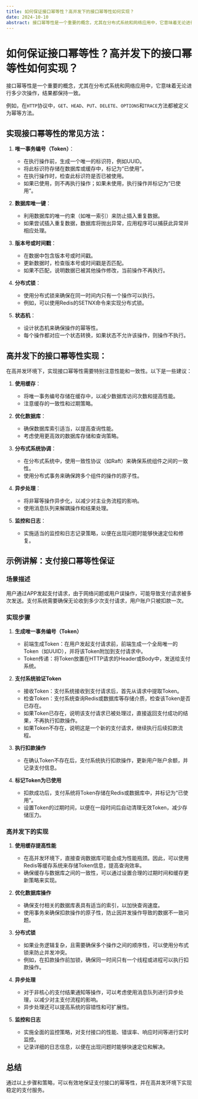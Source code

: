 ```yaml
---
title: 如何保证接口幂等性？高并发下的接口幂等性如何实现？
date: 2024-10-10
abstract: 接口幂等性是一个重要的概念，尤其在分布式系统和网络应用中，它意味着无论进行多少次操作，结果都保持一致。例如，在HTTP协议中，GET、HEAD、PUT、DELETE、OPTIONS和TRACE方法都被定义为幂等方法。
---
```


# 如何保证接口幂等性？高并发下的接口幂等性如何实现？

接口幂等性是一个重要的概念，尤其在分布式系统和网络应用中，它意味着无论进行多少次操作，结果都保持一致。

例如，在`HTTP`协议中，`GET`、`HEAD`、`PUT`、`DELETE`、`OPTIONS`和`TRACE`方法都被定义为幂等方法。

## 实现接口幂等性的常见方法：

1. **唯一事务编号（Token）**： 
   - 在执行操作前，生成一个唯一的标识符，例如UUID。 
   - 将此标识符存储在数据库或缓存中，标记为“已使用”。 
   - 在执行操作时，检查此标识符是否已被使用。 
   - 如果已使用，则不再执行操作；如果未使用，执行操作并标记为“已使用”。

2. **数据库唯一键**：
   - 利用数据库的唯一约束（如唯一索引）来防止插入重复数据。 
   - 如果尝试插入重复数据，数据库将抛出异常，应用程序可以捕获此异常并相应处理。

3. **版本号或时间戳**：
   - 在数据中包含版本号或时间戳。 
   - 更新数据时，检查版本号或时间戳是否匹配。 
   - 如果不匹配，说明数据已被其他操作修改，当前操作不再执行。

4. **分布式锁**：
   - 使用分布式锁来确保在同一时间内只有一个操作可以执行。 
   - 例如，可以使用Redis的SETNX命令来实现分布式锁。

5. **状态机**：
   - 设计状态机来确保操作的幂等性。 
   - 每个操作都对应一个状态转换，如果状态不允许该操作，则操作不执行。

## 高并发下的接口幂等性实现：

在高并发环境下，实现接口幂等性需要特别注意性能和一致性。以下是一些建议：

1. **使用缓存**：
   - 将唯一事务编号存储在缓存中，以减少数据库访问次数和提高性能。 
   - 注意缓存的一致性和过期策略。

2. **优化数据库**：
   - 确保数据库索引适当，以提高查询性能。 
   - 考虑使用更高效的数据库存储和查询策略。

3. **分布式系统协调**：
   - 在分布式系统中，使用一致性协议（如Raft）来确保系统组件之间的一致性。 
   - 使用分布式事务来确保跨多个组件的操作的原子性。

4. **异步处理**：
   - 将非幂等操作异步化，以减少对主业务流程的影响。 
   - 使用消息队列来解耦操作和结果处理。

5. **监控和日志**：
   - 实施适当的监控和日志记录策略，以便在出现问题时能够快速定位和修复。

## 示例讲解：支付接口幂等性保证

### 场景描述

用户通过APP发起支付请求，由于网络问题或用户误操作，可能导致支付请求被多次发送。支付系统需要确保无论收到多少次支付请求，用户账户只被扣款一次。

### 实现步骤

1. **生成唯一事务编号（Token）**
   - 前端生成Token：在用户发起支付请求前，前端生成一个全局唯一的Token（如UUID），并将该Token附加到支付请求中。 
   - Token传递：将Token放置在HTTP请求的Header或Body中，发送给支付系统。

2. **支付系统验证Token**
   - 接收Token：支付系统接收到支付请求后，首先从请求中提取Token。 
   - 检查Token：支付系统查询Redis或数据库等存储介质，检查该Token是否已存在。 
   - 如果Token已存在，说明该支付请求已被处理过，直接返回支付成功的结果，不再执行扣款操作。 
   - 如果Token不存在，说明这是一个新的支付请求，继续执行后续扣款流程。

3. **执行扣款操作**
   - 在确认Token不存在后，支付系统执行扣款操作，更新用户账户余额，并记录支付信息。

4. **标记Token为已使用**
   - 扣款成功后，支付系统将Token存储在Redis或数据库中，并标记为“已使用”。 
   - 设置Token的过期时间，以便在一段时间后自动清理无效Token，减少存储压力。

### 高并发下的实现

1. **使用缓存提高性能**
   - 在高并发环境下，直接查询数据库可能会成为性能瓶颈。因此，可以使用Redis等缓存系统来存储Token信息，提高查询效率。 
   - 确保缓存与数据库之间的一致性，可以通过设置合理的过期时间和缓存更新策略来实现。

2. **优化数据库操作**
   - 确保支付相关的数据库表具有适当的索引，以加快查询速度。 
   - 使用事务来确保扣款操作的原子性，防止因并发操作导致的数据不一致问题。

3. **分布式锁**
   - 如果业务逻辑复杂，且需要确保多个操作之间的顺序性，可以使用分布式锁来防止并发冲突。 
   - 例如，在扣款操作前加锁，确保同一时间只有一个线程或进程可以执行扣款操作。

4. **异步处理**
   - 对于非核心的支付结果通知等操作，可以考虑使用消息队列进行异步处理，以减少对主支付流程的影响。 
   - 异步处理还可以提高系统的容错性和可扩展性。

5. **监控和日志**
   - 实施全面的监控策略，对支付接口的性能、错误率、响应时间等进行实时监控。 
   - 记录详细的日志信息，以便在出现问题时能够快速定位和解决。

## 总结

通过以上步骤和策略，可以有效地保证支付接口的幂等性，并在高并发环境下实现稳定的支付服务。


